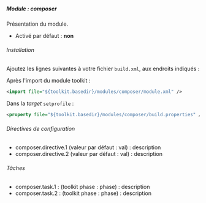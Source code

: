 ##### Module : composer

Présentation du module.

* Activé par défaut : **non**

###### Installation

Ajoutez les lignes suivantes à votre fichier ```build.xml```, aux endroits indiqués :

Après l'import du module toolkit :
 ```xml
 <import file="${toolkit.basedir}/modules/composer/module.xml" />
 ```

Dans la *target* ```setprofile``` :
```xml
<property file="${toolkit.basedir}/modules/composer/build.properties" />
```

###### Directives de configuration

* composer.directive.1 (valeur par défaut : val) : description
* composer.directive.2 (valeur par défaut : val) : description

###### Tâches

* composer.task.1 : (toolkit phase : phase) : description
* composer.task.2 : (toolkit phase : phase) : description
